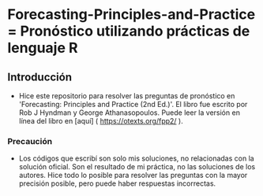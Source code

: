# Forecasting-Principles-and-Practice = Pronóstico utilizando prácticas de lenguaje R

## Introducción

- Hice este repositorio para resolver las preguntas de pronóstico en 'Forecasting: Principles and Practice (2nd Ed.)'. El libro fue escrito por Rob J Hyndman y George Athanasopoulos. Puede leer la versión en línea del libro en [aquí] ( https://otexts.org/fpp2/ ).

### Precaución

- Los códigos que escribí son solo mis soluciones, no relacionadas con la solución oficial. Son el resultado de mi práctica, no las soluciones de los autores. Hice todo lo posible para resolver las preguntas con la mayor precisión posible, pero puede haber respuestas incorrectas.
